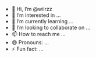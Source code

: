 - 👋 Hi, I’m @wiirzz
- 👀 I’m interested in ...
- 🌱 I’m currently learning ...
- 💞️ I’m looking to collaborate on ...
- 📫 How to reach me ...
- 😄 Pronouns: ...
- ⚡ Fun fact: ...

<!---
wiirzz/wiirzz is a ✨ special ✨ repository because its `README.md` (this file) appears on your GitHub profile.
You can click the Preview link to take a look at your changes.
jiushi wangji

--->
